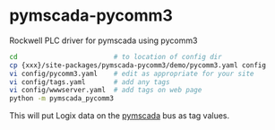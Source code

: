 # pymscada-pycomm3
Rockwell PLC driver for pymscada using pycomm3

```bash
cd                        # to location of config dir
cp {xxx}/site-packages/pymscada-pycomm3/demo/pycomm3.yaml config
vi config/pycomm3.yaml    # edit as appropriate for your site
vi config/tags.yaml       # add any tags
vi config/wwwserver.yaml  # add tags on web page
python -m pymscada_pycomm3
```

This will put Logix data on the [pymscada](https://github.com/jamie0walton/pymscada) bus as tag values.

